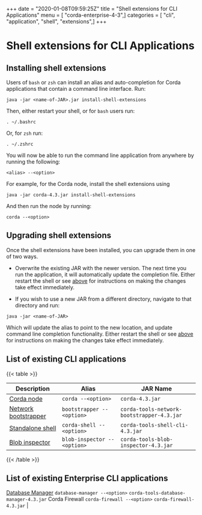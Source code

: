 +++
date = "2020-01-08T09:59:25Z"
title = "Shell extensions for CLI Applications"
menu = [ "corda-enterprise-4-3",]
categories = [ "cli", "application", "shell", "extensions",]
+++


# Shell extensions for CLI Applications


## Installing shell extensions

Users of `bash` or `zsh` can install an alias and auto-completion for Corda applications that contain a command line interface. Run:

```shell
java -jar <name-of-JAR>.jar install-shell-extensions
```
Then, either restart your shell, or for `bash` users run:

```shell
. ~/.bashrc
```
Or, for `zsh` run:

```shell
. ~/.zshrc
```
You will now be able to run the command line application from anywhere by running the following:

```shell
<alias> --<option>
```
For example, for the Corda node, install the shell extensions using

```shell
java -jar corda-4.3.jar install-shell-extensions
```
And then run the node by running:

```shell
corda --<option>
```

## Upgrading shell extensions

Once the shell extensions have been installed, you can upgrade them in one of two ways.


* Overwrite the existing JAR with the newer version. The next time you run the application, it will automatically update
                        the completion file. Either restart the shell or see [above](#installing-shell-extensions) for instructions
                        on making the changes take effect immediately.


* If you wish to use a new JAR from a different directory, navigate to that directory and run:

```shell
java -jar <name-of-JAR>
```
Which will update the alias to point to the new location, and update command line completion functionality. Either
                        restart the shell or see [above](#installing-shell-extensions) for instructions on making the changes take effect immediately.



## List of existing CLI applications


{{< table >}}

|Description|Alias|JAR Name|
|---------------------------------------------------------|------------------------------|----------------------------------------------------------|
|[Corda node](running-a-node.md#starting-an-individual-corda-node)|`corda --<option>`|`corda-4.3.jar`|
|[Network bootstrapper](network-bootstrapper.md)|`bootstrapper --<option>`|`corda-tools-network-bootstrapper-4.3.jar`|
|[Standalone shell](shell.md#standalone-shell)|`corda-shell --<option>`|`corda-tools-shell-cli-4.3.jar`|
|[Blob inspector](blob-inspector.md)|`blob-inspector --<option>`|`corda-tools-blob-inspector-4.3.jar`|

{{< /table >}}

## List of existing Enterprise CLI applications

[Database Manager](database-management.md)                `database-manager --<option>`  `corda-tools-database-manager-4.3.jar`
                Corda Firewall          `corda-firewall --<option>`    `corda-firewall-4.3.jar`                                 |


